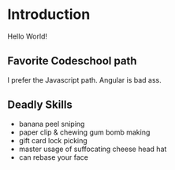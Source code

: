 # Introduction

Hello World!

## Favorite Codeschool path
I prefer the Javascript path. Angular is bad ass. 

## Deadly Skills
* banana peel sniping
* paper clip & chewing gum bomb making
* gift card lock picking
* master usage of suffocating cheese head hat
* can rebase your face